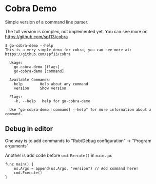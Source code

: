 Cobra Demo
==========

Simple version of a command line parser.

The full version is complex, not implemented yet. You can see more on <https://github.com/spf13/cobra>

```
$ go-cobra-demo --help
This is a very simple demo for cobra, you can see more at: https://github.com/spf13/cobra

  Usage:
    go-cobra-demo [flags]
    go-cobra-demo [command]

  Available Commands:
    help        Help about any command
    version     Show version

  Flags:
    -h, --help   help for go-cobra-demo

  Use "go-cobra-demo [command] --help" for more information about a command.

```

Debug in editor
---------------

One way is to add commands to "Rub/Debug configuration" -> "Program arguments"

Another is add code before `cmd.Execute()` in `main.go`:

```
func main() {
    os.Args = append(os.Args, "version") // Add command here!
	cmd.Execute()
}

```
